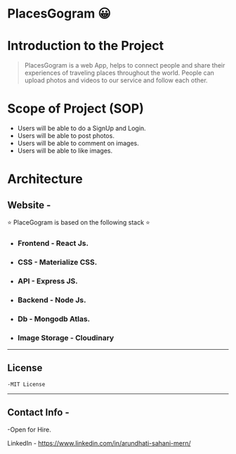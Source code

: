 # PlacesGogram :grinning:
# Introduction to the Project

> PlacesGogram is a web App, helps to connect people and share their experiences of traveling places throughout the world. People can upload photos and videos to our service and follow each other.  


# Scope of Project (SOP)

* Users will be able to do a SignUp and Login.
* Users will be able to post photos.
* Users will be able to comment on images.
* Users will be able to like images.

# Architecture

## Website -  
 :star: PlaceGogram is based on the following stack   :star:     

*  ### Frontend - React Js.

*   ### CSS - Materialize CSS.

*   ### API - Express JS.

*   ### Backend - Node Js.

*    ### Db - Mongodb Atlas.

*   ### Image Storage - Cloudinary

***
## License
    -MIT License

***

## Contact Info - 

-Open for Hire.

LinkedIn - https://www.linkedin.com/in/arundhati-sahani-mern/
